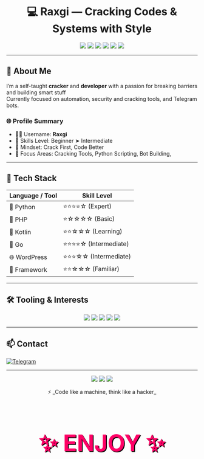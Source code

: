 <h1 align="center">💻 Raxgi — Cracking Codes & Systems with Style</h1>

<p align="center">
  <img src="https://img.shields.io/badge/Python-%2314354C.svg?style=for-the-badge&logo=python&logoColor=white" />
  <img src="https://img.shields.io/badge/GoLang-%2300ADD8.svg?style=for-the-badge&logo=go&logoColor=white" />
  <img src="https://img.shields.io/badge/PHP-%23777BB4.svg?style=for-the-badge&logo=php&logoColor=white" />
  <img src="https://img.shields.io/badge/Kotlin-%230095D5.svg?style=for-the-badge&logo=kotlin&logoColor=white" />
  <img src="https://img.shields.io/badge/WordPress-%2321759B.svg?style=for-the-badge&logo=wordpress&logoColor=white" />
  <img src="https://img.shields.io/badge/Cracker-%23FF0000.svg?style=for-the-badge&logo=skynet&logoColor=white" />
</p>

---

## 🧠 About Me

I’m a self-taught **cracker** and **developer** with a passion for breaking barriers and building smart stuff  
Currently focused on automation, security and cracking tools,  and Telegram bots.

### 🌐 Profile Summary

- 🧑‍💻 Username: **Raxgi**
- 🚀 Skills Level: Beginner ➤ Intermediate  
- 🧠 Mindset: Crack First, Code Better  
- 🎯 Focus Areas: Cracking Tools, Python Scripting, Bot Building, 

---

## 🧰 Tech Stack

| Language  /  Tool | Skill Level |
|-------------------|-------------|
| 🐍 Python        | ⭐⭐⭐⭐☆ (Expert) |
| 🐘 PHP           | ⭐☆☆☆☆ (Basic) |
| 🤖 Kotlin        | ⭐⭐☆☆☆ (Learning) |
| 💙 Go            | ⭐⭐⭐⭐☆ (Intermediate) |
| 🌐 WordPress     | ⭐⭐⭐☆☆ (Intermediate) |
| 🧩 Framework     | ⭐⭐☆☆☆ (Familiar) |

---

## 🛠️ Tooling & Interests

<p align="center">
  <img src="https://img.shields.io/badge/Telegram%20Bots-%2326A5E4.svg?style=for-the-badge&logo=telegram&logoColor=white" />
  <img src="https://img.shields.io/badge/Web%20Automation-%23FFAA00.svg?style=for-the-badge&logo=selenium&logoColor=white" />
  <img src="https://img.shields.io/badge/%20Cracking-%23FF0000.svg?style=for-the-badge&logo=protonmail&logoColor=white" />
  <img src="https://img.shields.io/badge/Networking%20Scripts-%231E90FF.svg?style=for-the-badge&logo=hackthebox&logoColor=white" />
  <img src="https://img.shields.io/badge/Open%20Source-Lover-%2300C896.svg?style=for-the-badge" />
</p>

---

## 📫 Contact

[![Telegram](https://img.shields.io/badge/Telegram-@Raxgi-blue?style=flat&logo=telegram)](https://t.me/Raxgi)

---

<p align="center">
  <img src="https://img.shields.io/badge/Made%20with-%E2%9D%A4-black?style=for-the-badge" />
  <img src="https://img.shields.io/badge/Always-Hustling-informational?style=for-the-badge" />
  <img src="https://img.shields.io/badge/Security-Underground-red?style=for-the-badge" />
</p>

<p align="center">
  ⚡ _Code like a machine, think like a hacker_
</p>
<h1 align="center" style="font-size: 60px; color: #ff0066; text-shadow: 2px 2px #000000;">✨ ENJOY ✨</h1>

